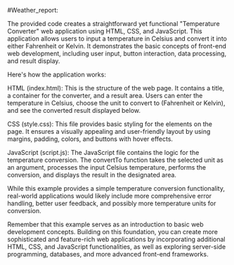 #Weather_report:

The provided code creates a straightforward yet functional "Temperature Converter" web application using HTML, CSS, and JavaScript. This application allows users to input a temperature in Celsius and convert it into either Fahrenheit or Kelvin. It demonstrates the basic concepts of front-end web development, including user input, button interaction, data processing, and result display.

Here's how the application works:

HTML (index.html): This is the structure of the web page. It contains a title, a container for the converter, and a result area. Users can enter the temperature in Celsius, choose the unit to convert to (Fahrenheit or Kelvin), and see the converted result displayed below.

CSS (style.css): This file provides basic styling for the elements on the page. It ensures a visually appealing and user-friendly layout by using margins, padding, colors, and buttons with hover effects.

JavaScript (script.js): The JavaScript file contains the logic for the temperature conversion. The convertTo function takes the selected unit as an argument, processes the input Celsius temperature, performs the conversion, and displays the result in the designated area.

While this example provides a simple temperature conversion functionality, real-world applications would likely include more comprehensive error handling, better user feedback, and possibly more temperature units for conversion.

Remember that this example serves as an introduction to basic web development concepts. Building on this foundation, you can create more sophisticated and feature-rich web applications by incorporating additional HTML, CSS, and JavaScript functionalities, as well as exploring server-side programming, databases, and more advanced front-end frameworks.
